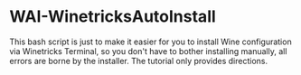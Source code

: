 # WAI-WinetricksAutoInstall
This bash script is just to make it easier for you to install Wine configuration via Winetricks Terminal, so you don't have to bother installing manually, all errors are borne by the installer. The tutorial only provides directions.
